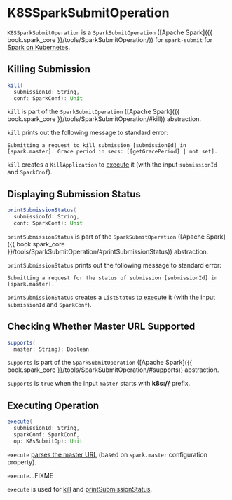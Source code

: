 # K8SSparkSubmitOperation

`K8SSparkSubmitOperation` is a `SparkSubmitOperation` ([Apache Spark]({{ book.spark_core }}/tools/SparkSubmitOperation/)) for `spark-submit` for [Spark on Kubernetes](#supports).

## <span id="kill"> Killing Submission

```scala
kill(
  submissionId: String,
  conf: SparkConf): Unit
```

`kill` is part of the `SparkSubmitOperation` ([Apache Spark]({{ book.spark_core }}/tools/SparkSubmitOperation/#kill)) abstraction.

`kill` prints out the following message to standard error:

```text
Submitting a request to kill submission [submissionId] in [spark.master]. Grace period in secs: [[getGracePeriod] | not set].
```

`kill` creates a `KillApplication` to [execute](#execute) it (with the input `submissionId` and `SparkConf`).

## <span id="printSubmissionStatus"> Displaying Submission Status

```scala
printSubmissionStatus(
  submissionId: String,
  conf: SparkConf): Unit
```

`printSubmissionStatus` is part of the `SparkSubmitOperation` ([Apache Spark]({{ book.spark_core }}/tools/SparkSubmitOperation/#printSubmissionStatus)) abstraction.

`printSubmissionStatus` prints out the following message to standard error:

```text
Submitting a request for the status of submission [submissionId] in [spark.master].
```

`printSubmissionStatus` creates a `ListStatus` to [execute](#execute) it (with the input `submissionId` and `SparkConf`).

## <span id="supports"> Checking Whether Master URL Supported

```scala
supports(
  master: String): Boolean
```

`supports` is part of the `SparkSubmitOperation` ([Apache Spark]({{ book.spark_core }}/tools/SparkSubmitOperation/#supports)) abstraction.

`supports` is `true` when the input `master` starts with **k8s://** prefix.

## <span id="execute"> Executing Operation

```scala
execute(
  submissionId: String,
  sparkConf: SparkConf,
  op: K8sSubmitOp): Unit
```

`execute` [parses the master URL](KubernetesUtils.md#parseMasterUrl) (based on `spark.master` configuration property).

`execute`...FIXME

`execute` is used for [kill](#kill) and [printSubmissionStatus](#printSubmissionStatus).
